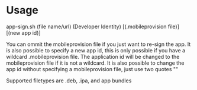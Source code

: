 Usage
======
app-sign.sh (file name/url) (Developer Identity) [(.mobileprovision file)] [(new app id)]

You can ommit the mobileprovision file if you just want to re-sign the app.
It is also possible to specify a new app id, this is only possible if you have a wildcard .mobileprovision file.
The application id will be changed to the mobileprovision file if it is not a wildcard.
It is also possible to change the app id without specifying a mobileprovision file, just use two quotes ""

Supported filetypes are .deb, .ipa, and app bundles